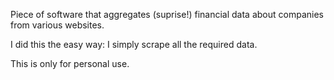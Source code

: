 Piece of software that aggregates (suprise!) financial data about companies from various websites.

I did this the easy way: I simply scrape all the required data.

This is only for personal use.
